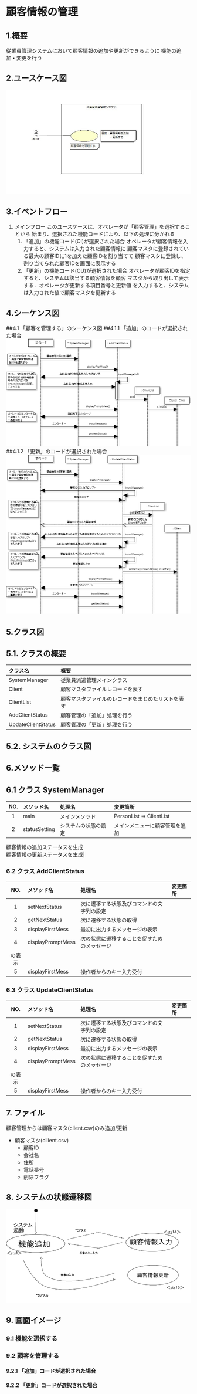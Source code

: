 # 顧客情報の管理

## 1.概要
従業員管理システムにおいて顧客情報の追加や更新ができるように
機能の追加・変更を行う

## 2.ユースケース図
![ユースケース図](jpg/ucd.jpg)

## 3.イベントフロー
1. メインフロー
このユースケースは、オペレータが「顧客管理」を選択することから
始まり、選択された機能コードにより、以下の処理に分かれる
	1. 「追加」の機能コード(CI)が選択された場合
	オペレータが顧客情報を入力すると、システムは入力された顧客情報に
	顧客マスタに登録されている最大の顧客IDに1を加えた顧客IDを割り当てて
	顧客マスタに登録し、割り当てられた顧客IDを画面に表示する
	1. 「更新」の機能コード(CU)が選択された場合
	オペレータが顧客IDを指定すると、システムは該当する顧客情報を顧客
	マスタから取り出して表示する．オペレータが更新する項目番号と更新値
	を入力すると、システムは入力された値で顧客マスタを更新する

## 4.シーケンス図
##4.1 「顧客を管理する」のシーケンス図
##4.1.1 「追加」のコードが選択された場合
![シーケンス図](png/sqd_add.png)
##4.1.2 「更新」のコードが選択された場合
![](png/sqd_update.png)
## 5.クラス図

## 5.1. クラスの概要
|クラス名|概要|
|:-------|:---|
|SystemManager|従業員派遣管理メインクラス|
|Client|顧客マスタファイルレコードを表す|
|ClientList|顧客マスタファイルのレコードをまとめたリストを表す|
|AddClientStatus|顧客管理の「追加」処理を行う|
|UpdateClientStatus|顧客管理の「更新」処理を行う|

## 5.2. システムのクラス図

## 6.メソッド一覧

## 6.1 クラス SystemManager
|NO.|メソッド名|処理名|変更箇所|
|:-:|:---------|:-----|:-------|
|1|main|メインメソッド|PersonList => ClientList|
|2|statusSetting|システムの状態の設定|メインメニューに顧客管理を追加<br />
顧客情報の追加ステータスを生成<br />
顧客情報の更新ステータスを生成|

### 6.2 クラス AddClientStatus
|NO.|メソッド名|処理名|変更箇所|
|:-:|:---------|:-----|:-------|
|1|setNextStatus|次に遷移する状態及びコマンドの文字列の設定| |
|2|getNextStatus|次に遷移する状態の取得| |
|3|displayFirstMess|最初に出力するメッセージの表示| |
|4|displayPromptMess|次の状態に遷移することを促すためのメッセージ<br />
の表示| |
|5|displayFirstMess|操作者からのキー入力受付| |

### 6.3 クラス UpdateClientStatus
|NO.|メソッド名|処理名|変更箇所|
|:-:|:---------|:-----|:-------|
|1|setNextStatus|次に遷移する状態及びコマンドの文字列の設定| |
|2|getNextStatus|次に遷移する状態の取得| |
|3|displayFirstMess|最初に出力するメッセージの表示| |
|4|displayPromptMess|次の状態に遷移することを促すためのメッセージ<br />
の表示| |
|5|displayFirstMess|操作者からのキー入力受付| |

## 7. ファイル
顧客管理からは顧客マスタ(client.csv)のみ追加/更新
- 顧客マスタ(cllient.csv)
	- 顧客ID
	- 会社名
	- 住所
	- 電話番号
	- 削除フラグ

## 8. システムの状態遷移図
![](png/sys.png)
## 9. 画面イメージ

### 9.1 機能を選択する

### 9.2 顧客を管理する

#### 9.2.1 「追加」コードが選択された場合

#### 9.2.2 「更新」コードが選択された場合

